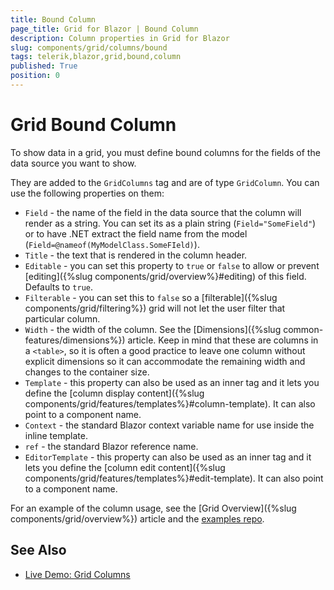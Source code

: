 ```yaml
---
title: Bound Column
page_title: Grid for Blazor | Bound Column
description: Column properties in Grid for Blazor
slug: components/grid/columns/bound
tags: telerik,blazor,grid,bound,column
published: True
position: 0
---
```


# Grid Bound Column

To show data in a grid, you must define bound columns for the fields of the data source you want to show.

They are added to the `GridColumns` tag and are of type `GridColumn`. You can use the following properties on them:

* `Field` - the name of the field in the data source that the column will render as a string. You can set its as a plain string (`Field="SomeField"`) or to have .NET extract the field name from the model (`Field=@nameof(MyModelClass.SomeFIeld)`).
* `Title` - the text that is rendered in the column header.
* `Editable` - you can set this property to `true` or `false` to allow or prevent [editing]({%slug components/grid/overview%}#editing) of this field. Defaults to `true`.
* `Filterable` - you can set this to `false` so a [filterable]({%slug components/grid/filtering%}) grid will not let the user filter that particular column.
* `Width` - the width of the column. See the [Dimensions]({%slug common-features/dimensions%}) article. Keep in mind that these are columns in a `<table>`, so it is often a good practice to leave one column without explicit dimensions so it can accommodate the remaining width and changes to the container size.
* `Template` - this property can also be used as an inner tag and it lets you define the [column display content]({%slug components/grid/features/templates%}#column-template). It can also point to a component name.
* `Context` - the standard Blazor context variable name for use inside the inline template.
* `ref` - the standard Blazor reference name.
* `EditorTemplate` - this property can also be used as an inner tag and it lets you define the [column edit content]({%slug components/grid/features/templates%}#edit-template). It can also point to a component name.

For an example of the column usage, see the [Grid Overview]({%slug components/grid/overview%}) article and the [examples repo](https://github.com/telerik/ui-for-blazor-examples/).

## See Also

  * [Live Demo: Grid Columns](https://demos.telerik.com/blazor-ui/grid/columns)
